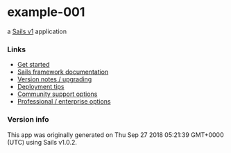 # example-001

a [Sails v1](https://sailsjs.com) application


### Links

+ [Get started](https://sailsjs.com/get-started)
+ [Sails framework documentation](https://sailsjs.com/documentation)
+ [Version notes / upgrading](https://sailsjs.com/documentation/upgrading)
+ [Deployment tips](https://sailsjs.com/documentation/concepts/deployment)
+ [Community support options](https://sailsjs.com/support)
+ [Professional / enterprise options](https://sailsjs.com/enterprise)


### Version info

This app was originally generated on Thu Sep 27 2018 05:21:39 GMT+0000 (UTC) using Sails v1.0.2.

<!-- Internally, Sails used [`sails-generate@1.15.28`](https://github.com/balderdashy/sails-generate/tree/v1.15.28/lib/core-generators/new). -->



<!--
Note:  Generators are usually run using the globally-installed `sails` CLI (command-line interface).  This CLI version is _environment-specific_ rather than app-specific, thus over time, as a project's dependencies are upgraded or the project is worked on by different developers on different computers using different versions of Node.js, the Sails dependency in its package.json file may differ from the globally-installed Sails CLI release it was originally generated with.  (Be sure to always check out the relevant [upgrading guides](https://sailsjs.com/upgrading) before upgrading the version of Sails used by your app.  If you're stuck, [get help here](https://sailsjs.com/support).)
-->

